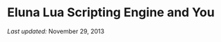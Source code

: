 Eluna Lua Scripting Engine and You
==================================
*Last updated:* November 29, 2013
